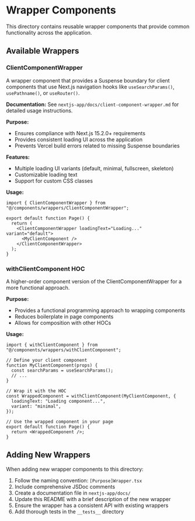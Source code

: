 # Wrapper Components

This directory contains reusable wrapper components that provide common functionality across the application.

## Available Wrappers

### ClientComponentWrapper

A wrapper component that provides a Suspense boundary for client components that use Next.js navigation hooks like `useSearchParams()`, `usePathname()`, or `useRouter()`.

**Documentation:** See `nextjs-app/docs/client-component-wrapper.md` for detailed usage instructions.

**Purpose:**

- Ensures compliance with Next.js 15.2.0+ requirements
- Provides consistent loading UI across the application
- Prevents Vercel build errors related to missing Suspense boundaries

**Features:**

- Multiple loading UI variants (default, minimal, fullscreen, skeleton)
- Customizable loading text
- Support for custom CSS classes

**Usage:**

```tsx
import { ClientComponentWrapper } from "@/components/wrappers/ClientComponentWrapper";

export default function Page() {
  return (
    <ClientComponentWrapper loadingText="Loading..." variant="default">
      <MyClientComponent />
    </ClientComponentWrapper>
  );
}
```

### withClientComponent HOC

A higher-order component version of the ClientComponentWrapper for a more functional approach.

**Purpose:**

- Provides a functional programming approach to wrapping components
- Reduces boilerplate in page components
- Allows for composition with other HOCs

**Usage:**

```tsx
import { withClientComponent } from "@/components/wrappers/withClientComponent";

// Define your client component
function MyClientComponent(props) {
  const searchParams = useSearchParams();
  // ...
}

// Wrap it with the HOC
const WrappedComponent = withClientComponent(MyClientComponent, {
  loadingText: "Loading component...",
  variant: "minimal",
});

// Use the wrapped component in your page
export default function Page() {
  return <WrappedComponent />;
}
```

## Adding New Wrappers

When adding new wrapper components to this directory:

1. Follow the naming convention: `[Purpose]Wrapper.tsx`
2. Include comprehensive JSDoc comments
3. Create a documentation file in `nextjs-app/docs/`
4. Update this README with a brief description of the new wrapper
5. Ensure the wrapper has a consistent API with existing wrappers
6. Add thorough tests in the `__tests__` directory
